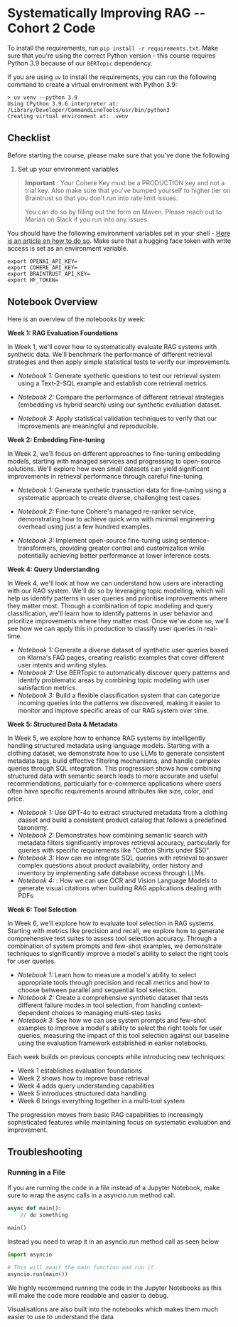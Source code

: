 # Systematically Improving RAG -- Cohort 2 Code

To install the requirements, run `pip install -r requirements.txt`. Make sure that you're using the correct Python version - this course requires Python 3.9 because of our `BERTopic` dependency.

If you are using `uv` to install the requirements, you can run the following command to create a virtual environment with Python 3.9:

```
> uv venv --python 3.9
Using CPython 3.9.6 interpreter at: /Library/Developer/CommandLineTools/usr/bin/python3
Creating virtual environment at: .venv
```

## Checklist

Before starting the course, please make sure that you've done the following

1. Set up your environment variables

> **Important** : Your Cohere Key must be a PRODUCTION key and not a trial key. Also make sure that you've bumped yourself to higher tier on Braintrust so that you don't run into rate limit issues.
>
> You can do so by filling out the form on Maven. Please reach out to Marian on Slack if you run into any issues.

You should have the following environment variables set in your shell - [Here is an article on how to do so](https://www3.ntu.edu.sg/home/ehchua/programming/howto/Environment_Variables.html). Make sure that a hugging face token with write access is set as an environment variable.

```
export OPENAI_API_KEY=
export COHERE_API_KEY=
export BRAINTRUST_API_KEY=
export HF_TOKEN=
```

## Notebook Overview

Here is an overview of the notebooks by week:

**Week 1: RAG Evaluation Foundations**

In Week 1, we'll cover how to systematically evaluate RAG systems with synthetic data. We'll benchmark the performance of different retrieval strategies and then apply simple statistical tests to verify our improvements.

- _Notebook 1:_ Generate synthetic questions to test our retrieval system using a Text-2-SQL example and establish core retrieval metrics.

- _Notebook 2:_ Compare the performance of different retrieval strategies (embedding vs hybrid search) using our synthetic evaluation dataset.

- _Notebook 3:_ Apply statistical validation techniques to verify that our improvements are meaningful and reproducible.

**Week 2: Embedding Fine-tuning**

In Week 2, we'll focus on different approaches to fine-tuning embedding models, starting with managed services and progressing to open-source solutions. We'll explore how even small datasets can yield significant improvements in retrieval performance through careful fine-tuning.

- _Notebook 1:_ Generate synthetic transaction data for fine-tuning using a systematic approach to create diverse, challenging test cases.

- _Notebook 2:_ Fine-tune Cohere's managed re-ranker service, demonstrating how to achieve quick wins with minimal engineering overhead using just a few hundred examples.

- _Notebook 3:_ Implement open-source fine-tuning using sentence-transformers, providing greater control and customization while potentially achieving better performance at lower inference costs.

**Week 4: Query Understanding**

In Week 4, we'll look at how we can understand how users are interacting with our RAG system. We'll do so by leveraging topic modelling, which will help us identify patterns in user queries and prioritise improvements where they matter most. Through a combination of topic modeling and query classification, we'll learn how to identify patterns in user behavior and prioritize improvements where they matter most. Once we've done so, we'll see how we can apply this in production to classify user queries in real-time.

- _Notebook 1:_ Generate a diverse dataset of synthetic user queries based on Klarna's FAQ pages, creating realistic examples that cover different user intents and writing styles.
- _Notebook 2:_ Use BERTopic to automatically discover query patterns and identify problematic areas by combining topic modeling with user satisfaction metrics.
- _Notebook 3:_ Build a flexible classification system that can categorize incoming queries into the patterns we discovered, making it easier to monitor and improve specific areas of our RAG system over time.

**Week 5: Structured Data & Metadata**

In Week 5, we explore how to enhance RAG systems by intelligently handling structured metadata using language models. Starting with a clothing dataset, we demonstrate how to use LLMs to generate consistent metadata tags, build effective filtering mechanisms, and handle complex queries through SQL integration. This progression shows how combining structured data with semantic search leads to more accurate and useful recommendations, particularly for e-commerce applications where users often have specific requirements around attributes like size, color, and price.

- _Notebook 1:_ Use GPT-4o to extract structured metadata from a clothing daaset and build a consistent product catalog that follows a predefined taxonomy.
- _Notebook 2:_ Demonstrates how combining semantic search with metadata filters significantly improves retrieval accuracy, particularly for queries with specific requirements like "Cotton Shirts under $50".
- _Notebook 3:_ How can we integrate SQL queries with retrieval to answer complex questions about product availability, order history and inventory by implementing safe database access through LLMs.
- _Notebook 4:_ : How we can use OCR and Vision Language Models to generate visual citations when building RAG applications dealing with PDFs

**Week 6: Tool Selection**

In Week 6, we'll explore how to evaluate tool selection in RAG systems. Starting with metrics like precision and recall, we explore how to generate comprehensive test suites to assess tool selection accuracy. Through a combination of system prompts and few-shot examples, we demonstrate techniques to significantly improve a model's ability to select the right tools for user queries.

- _Notebook 1:_ Learn how to measure a model's ability to select appropriate tools through precision and recall metrics and how to choose between parallel and sequential tool selection.
- _Notebook 2:_ Create a comprehensive synthetic dataset that tests different failure modes in tool selection, from handling context-dependent choices to managing multi-step tasks
- _Notebook 3:_ See how we can use system prompts and few-shot examples to improve a model's ability to select the right tools for user queries, measuring the impact of this tool selection against our baseline using the evaluation framework established in earlier notebooks.

Each week builds on previous concepts while introducing new techniques:

- Week 1 establishes evaluation foundations
- Week 2 shows how to improve base retrieval
- Week 4 adds query understanding capabilities
- Week 5 introduces structured data handling
- Week 6 brings everything together in a multi-tool system

The progression moves from basic RAG capabilities to increasingly sophisticated features while maintaining focus on systematic evaluation and improvement.

## Troubleshooting

### Running in a File

If you are running the code in a file instead of a Jupyter Notebook, make sure to wrap the async calls in a asyncio.run method call.

```python
async def main():
    // do something

main()
```

Instead you need to wrap it in an asyncio.run method call as seen below

```python
import asyncio

# This will await the main function and run it
asyncio.run(main())
```

We highly recommend running the code in the Jupyter Notebooks as this will make the code more readable and easier to debug.

Visualisations are also built into the notebooks which makes them much easier to use to understand the data
